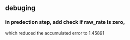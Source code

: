 ## debuging

### in predection step, add check if raw_rate is zero, 
which reduced the accumulated error to 1.45891